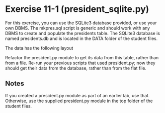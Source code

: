 # Exercise 11-1 (president_sqlite.py)

For this exercise, you can use the SQLite3 database provided, or use your own DBMS. The mkpres.sql script is generic and should work with any DBMS to create and populate the presidents table. The SQLite3 database is named presidents.db and is located in the DATA folder of the student files.

The data has the following layout

Refactor the president.py module to get its data from this table, rather than from a file. Re-run your previous scripts that used president.py; now they should get their data from the database, rather than from the flat file.

## Notes 

If you created a president.py module as part of an earlier lab, use that. Otherwise, use the supplied president.py module in the top folder of the student files.
